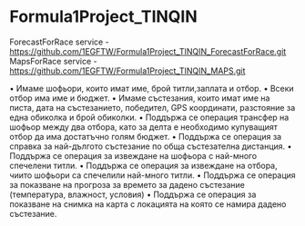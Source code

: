 # Formula1Project_TINQIN


ForecastForRace service - https://github.com/1EGFTW/Formula1Project_TINQIN_ForecastForRace.git
MapsForRace service - https://github.com/1EGFTW/Formula1Project_TINQIN_MAPS.git


•	Имаме шофьори, които имат име, брой титли,заплата и отбор.
• Всеки отбор има име и бюджет.
•	Имаме състезания, които имат име на писта, дата на състезанието, победител, GPS координати, разстояние за една обиколка и брой обиколки.
•	Поддържа се операция трансфер на шофьор между два отбора, като за делта е необходимо купуващият отбор да има достатъчно голям бюджет. 
•	Поддържа се операция за справка за най-дългото състезание по обща състезателна дистанция.
•	Поддържа се операция за извеждане на шофьора с най-много спечелени титли.
•	Поддържа се операция за извеждане на отбора, чиито шофьори са спечелили най-много титли.
•	Поддържа се операция за показване на прогроза за времето за дадено състезание (температура, влажност, условия)
• Поддържа се операция за показване на снимка на карта с локацията на която се намира дадено състезание.
